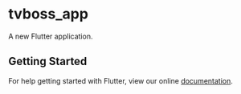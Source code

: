 # tvboss_app

A new Flutter application.

## Getting Started

For help getting started with Flutter, view our online
[documentation](https://flutter.io/).
